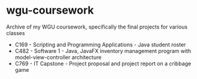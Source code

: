 # wgu-coursework
Archive of my WGU coursework, specifically the final projects for various classes

* C169 - Scripting and Programming Applications - Java student roster  
* C482 - Software 1 - Java, JavaFX inventory management program with model-view-controller architecture
* C769 - IT Capstone - Project proposal and project report on a cribbage game
